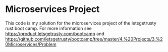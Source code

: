 # Microservices Project

This code is my solution for the microservices project of the letsgetrusty rust
boot camp. For more information see https://product.letsgetrusty.com/bootcamp
and
https://github.com/letsgetrusty/bootcamp/tree/master/4.%20Projects/3.%20Microservices/Problem
